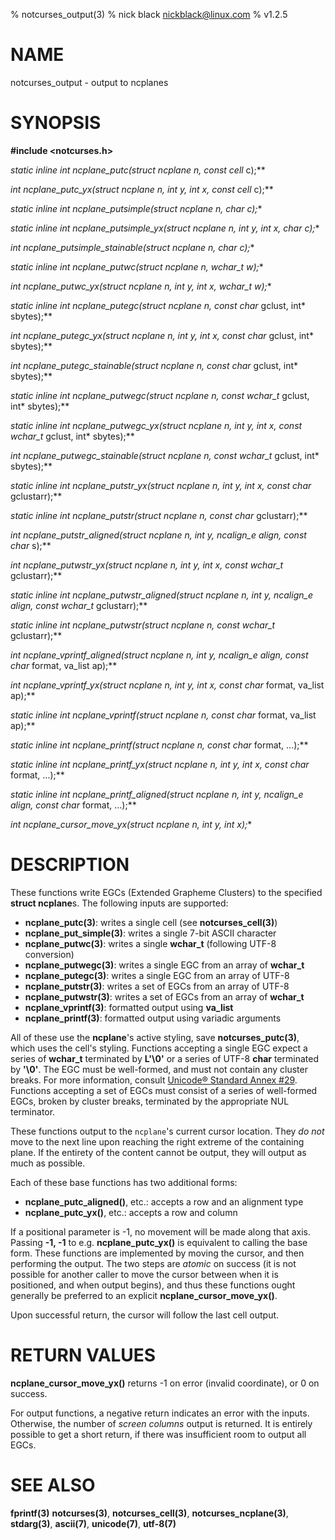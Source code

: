 % notcurses_output(3)
% nick black <nickblack@linux.com>
% v1.2.5

# NAME

notcurses_output - output to ncplanes

# SYNOPSIS

**#include <notcurses.h>**

**static inline int
ncplane_putc(struct ncplane* n, const cell* c);**

**int ncplane_putc_yx(struct ncplane* n, int y, int x, const cell* c);**

**static inline int
ncplane_putsimple(struct ncplane* n, char c);**

**static inline int
ncplane_putsimple_yx(struct ncplane* n, int y, int x, char c);**

**int ncplane_putsimple_stainable(struct ncplane* n, char c);**

**static inline int
ncplane_putwc(struct ncplane* n, wchar_t w);**

**int ncplane_putwc_yx(struct ncplane* n, int y, int x, wchar_t w);**

**static inline int
ncplane_putegc(struct ncplane* n, const char* gclust, int* sbytes);**

**int ncplane_putegc_yx(struct ncplane* n, int y, int x, const char* gclust, int* sbytes);**

**int ncplane_putegc_stainable(struct ncplane* n, const char* gclust, int* sbytes);**

**static inline int
ncplane_putwegc(struct ncplane* n, const wchar_t* gclust, int* sbytes);**

**static inline int
ncplane_putwegc_yx(struct ncplane* n, int y, int x, const wchar_t* gclust, int* sbytes);**

**int ncplane_putwegc_stainable(struct ncplane* n, const wchar_t* gclust, int* sbytes);**

**static inline int
ncplane_putstr_yx(struct ncplane* n, int y, int x, const char* gclustarr);**

**static inline int
ncplane_putstr(struct ncplane* n, const char* gclustarr);**

**int ncplane_putstr_aligned(struct ncplane* n, int y, ncalign_e align,
                               const char* s);**

**int ncplane_putwstr_yx(struct ncplane* n, int y, int x, const wchar_t* gclustarr);**

**static inline int
ncplane_putwstr_aligned(struct ncplane* n, int y, ncalign_e align,
                        const wchar_t* gclustarr);**

**static inline int
ncplane_putwstr(struct ncplane* n, const wchar_t* gclustarr);**

**int ncplane_vprintf_aligned(struct ncplane* n, int y, ncalign_e align,
                                const char* format, va_list ap);**

**int ncplane_vprintf_yx(struct ncplane* n, int y, int x,
                           const char* format, va_list ap);**

**static inline int
ncplane_vprintf(struct ncplane* n, const char* format, va_list ap);**

**static inline int
ncplane_printf(struct ncplane* n, const char* format, ...);**

**static inline int
ncplane_printf_yx(struct ncplane* n, int y, int x, const char* format, ...);**

**static inline int
ncplane_printf_aligned(struct ncplane* n, int y, ncalign_e align, const char* format, ...);**

**int ncplane_cursor_move_yx(struct ncplane* n, int y, int x);**

# DESCRIPTION

These functions write EGCs (Extended Grapheme Clusters) to the specified
**struct ncplane**s. The following inputs are supported:

* **ncplane_putc(3)**: writes a single cell (see **notcurses_cell(3)**)
* **ncplane_put_simple(3)**: writes a single 7-bit ASCII character
* **ncplane_putwc(3)**: writes a single **wchar_t** (following UTF-8 conversion)
* **ncplane_putwegc(3)**: writes a single EGC from an array of **wchar_t**
* **ncplane_putegc(3)**: writes a single EGC from an array of UTF-8
* **ncplane_putstr(3)**: writes a set of EGCs from an array of UTF-8
* **ncplane_putwstr(3)**: writes a set of EGCs from an array of **wchar_t**
* **ncplane_vprintf(3)**: formatted output using **va_list**
* **ncplane_printf(3)**: formatted output using variadic arguments

All of these use the **ncplane**'s active styling, save **notcurses_putc(3)**,
which uses the cell's styling. Functions accepting a single EGC expect a series
of **wchar_t** terminated by **L'\0'** or a series of UTF-8 **char** terminated
by **'\0'**. The EGC must be well-formed, and must not contain any cluster
breaks. For more information, consult [Unicode® Standard Annex #29](https://unicode.org/reports/tr29/).
Functions accepting a set of EGCs must consist of a series of well-formed EGCs,
broken by cluster breaks, terminated by the appropriate NUL terminator.

These functions output to the `ncplane`'s current cursor location. They *do not*
move to the next line upon reaching the right extreme of the containing plane.
If the entirety of the content cannot be output, they will output as much as
possible.

Each of these base functions has two additional forms:

* **ncplane_putc_aligned()**, etc.: accepts a row and an alignment type
* **ncplane_putc_yx()**, etc.: accepts a row and column

If a positional parameter is -1, no movement will be made along that axis.
Passing **-1, -1** to e.g. **ncplane_putc_yx()** is equivalent to calling the
base form. These functions are implemented by moving the cursor, and then
performing the output. The two steps are *atomic* on success (it is not possible
for another caller to move the cursor between when it is positioned, and when
output begins), and thus these functions ought generally be preferred to an
explicit **ncplane_cursor_move_yx()**.

Upon successful return, the cursor will follow the last cell output.

# RETURN VALUES

**ncplane_cursor_move_yx()** returns -1 on error (invalid coordinate), or 0
on success.

For output functions, a negative return indicates an error with the inputs.
Otherwise, the number of *screen columns* output is returned. It is entirely
possible to get a short return, if there was insufficient room to output all
EGCs.

# SEE ALSO

**fprintf(3)**
**notcurses(3)**, **notcurses_cell(3)**, **notcurses_ncplane(3)**,
**stdarg(3)**,
**ascii(7)**,
**unicode(7)**,
**utf-8(7)**

